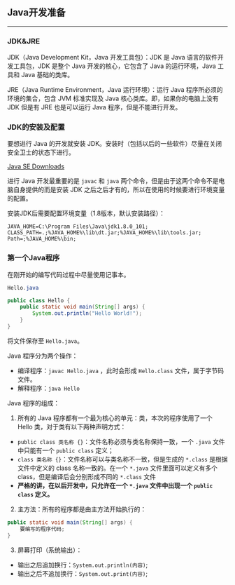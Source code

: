## Java开发准备

---

### JDK&JRE

JDK（Java Development Kit，Java 开发工具包）：JDK 是 Java 语言的软件开发工具包，JDK 是整个 Java 开发的核心，它包含了 Java 的运行环境，Java 工具和 Java 基础的类库。

JRE（Java Runtime Environment，Java 运行环境）：运行 Java 程序所必须的环境的集合，包含 JVM 标准实现及 Java 核心类库。即，如果你的电脑上没有 JDK 但是有 JRE 也是可以运行 Java 程序，但是不能进行开发。

### JDK的安装及配置

要想进行 Java 的开发就安装 JDK。安装时（包括以后的一些软件）尽量在关闭安全卫士的状态下进行。

[Java SE Downloads](http://www.oracle.com/technetwork/java/javase/downloads/index.html)

进行 Java 开发最重要的是 `javac` 和 `java` 两个命令，但是由于这两个命令不是电脑自身提供的而是安装 JDK 之后之后才有的，所以在使用的时候要进行环境变量的配置。

安装JDK后需要配置环境变量（1.8版本，默认安装路径）：
```
JAVA_HOME=C:\Program Files\Java\jdk1.8.0_101;
CLASS_PATH=.;%JAVA_HOME%\lib\dt.jar;%JAVA_HOME%\lib\tools.jar;
Path=;%JAVA_HOME%\bin;
```

### 第一个Java程序

在刚开始的编写代码过程中尽量使用记事本。

```java
Hello.java

public class Hello {
    public static void main(String[] args) {
        System.out.println("Hello World!");
    }
}
```

将文件保存至 `Hello.java`。

Java 程序分为两个操作：

* 编译程序：`javac Hello.java` ，此时会形成 `Hello.class` 文件，属于字节码文件。
* 解释程序：`java Hello`

Java 程序的组成：

1. 所有的 Java 程序都有一个最为核心的单元：类，本次的程序使用了一个 Hello 类，对于类有以下两种声明方式：
  * `public class 类名称 {}`：文件名称必须与类名称保持一致，一个 `.java` 文件中只能有一个 `public class` 定义；
  * `class 类名称 {}`：文件名称可以与类名称不一致，但是生成的 `*.class` 是根据文件中定义的 class 名称一致的。在一个 `*.java` 文件里面可以定义有多个 class，但是编译后会分别形成不同的 `*.class` 文件
  * **严格的讲，在以后开发中，只允许在一个 `*.java` 文件中出现一个 `public class` 定义。**
2. 主方法：所有的程序都是由主方法开始执行的：
```java
public static void main(String[] args) {
    要编写的程序代码;
}
```
3. 屏幕打印（系统输出）：
  * 输出之后追加换行：`System.out.println(内容)`;
  * 输出之后不追加换行：`System.out.print(内容)`;
